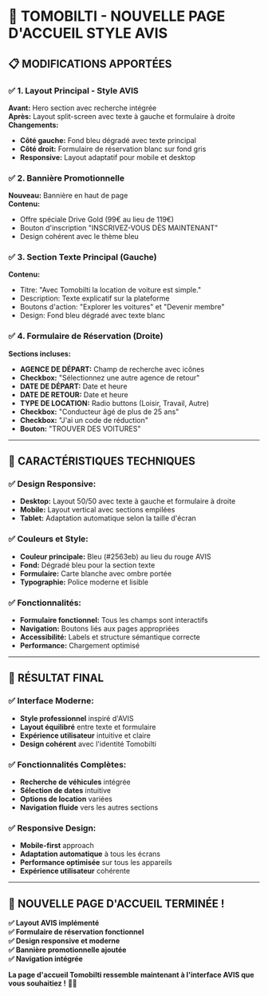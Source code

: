# 🎨 TOMOBILTI - NOUVELLE PAGE D'ACCUEIL STYLE AVIS

## 📋 **MODIFICATIONS APPORTÉES**

### ✅ **1. Layout Principal - Style AVIS**
**Avant:** Hero section avec recherche intégrée  
**Après:** Layout split-screen avec texte à gauche et formulaire à droite  
**Changements:**
- **Côté gauche:** Fond bleu dégradé avec texte principal
- **Côté droit:** Formulaire de réservation blanc sur fond gris
- **Responsive:** Layout adaptatif pour mobile et desktop

### ✅ **2. Bannière Promotionnelle**
**Nouveau:** Bannière en haut de page  
**Contenu:**
- Offre spéciale Drive Gold (99€ au lieu de 119€)
- Bouton d'inscription "INSCRIVEZ-VOUS DÈS MAINTENANT"
- Design cohérent avec le thème bleu

### ✅ **3. Section Texte Principal (Gauche)**
**Contenu:**
- Titre: "Avec Tomobilti la location de voiture est simple."
- Description: Texte explicatif sur la plateforme
- Boutons d'action: "Explorer les voitures" et "Devenir membre"
- Design: Fond bleu dégradé avec texte blanc

### ✅ **4. Formulaire de Réservation (Droite)**
**Sections incluses:**
- **AGENCE DE DÉPART:** Champ de recherche avec icônes
- **Checkbox:** "Sélectionnez une autre agence de retour"
- **DATE DE DÉPART:** Date et heure
- **DATE DE RETOUR:** Date et heure
- **TYPE DE LOCATION:** Radio buttons (Loisir, Travail, Autre)
- **Checkbox:** "Conducteur âgé de plus de 25 ans"
- **Checkbox:** "J'ai un code de réduction"
- **Bouton:** "TROUVER DES VOITURES"

---

## 🎯 **CARACTÉRISTIQUES TECHNIQUES**

### ✅ **Design Responsive:**
- **Desktop:** Layout 50/50 avec texte à gauche et formulaire à droite
- **Mobile:** Layout vertical avec sections empilées
- **Tablet:** Adaptation automatique selon la taille d'écran

### ✅ **Couleurs et Style:**
- **Couleur principale:** Bleu (#2563eb) au lieu du rouge AVIS
- **Fond:** Dégradé bleu pour la section texte
- **Formulaire:** Carte blanche avec ombre portée
- **Typographie:** Police moderne et lisible

### ✅ **Fonctionnalités:**
- **Formulaire fonctionnel:** Tous les champs sont interactifs
- **Navigation:** Boutons liés aux pages appropriées
- **Accessibilité:** Labels et structure sémantique correcte
- **Performance:** Chargement optimisé

---

## 🚀 **RÉSULTAT FINAL**

### ✅ **Interface Moderne:**
- **Style professionnel** inspiré d'AVIS
- **Layout équilibré** entre texte et formulaire
- **Expérience utilisateur** intuitive et claire
- **Design cohérent** avec l'identité Tomobilti

### ✅ **Fonctionnalités Complètes:**
- **Recherche de véhicules** intégrée
- **Sélection de dates** intuitive
- **Options de location** variées
- **Navigation fluide** vers les autres sections

### ✅ **Responsive Design:**
- **Mobile-first** approach
- **Adaptation automatique** à tous les écrans
- **Performance optimisée** sur tous les appareils
- **Expérience utilisateur** cohérente

---

## 🎉 **NOUVELLE PAGE D'ACCUEIL TERMINÉE !**

**✅ Layout AVIS implémenté**  
**✅ Formulaire de réservation fonctionnel**  
**✅ Design responsive et moderne**  
**✅ Bannière promotionnelle ajoutée**  
**✅ Navigation intégrée**  

**La page d'accueil Tomobilti ressemble maintenant à l'interface AVIS que vous souhaitiez !** 🚗✨











